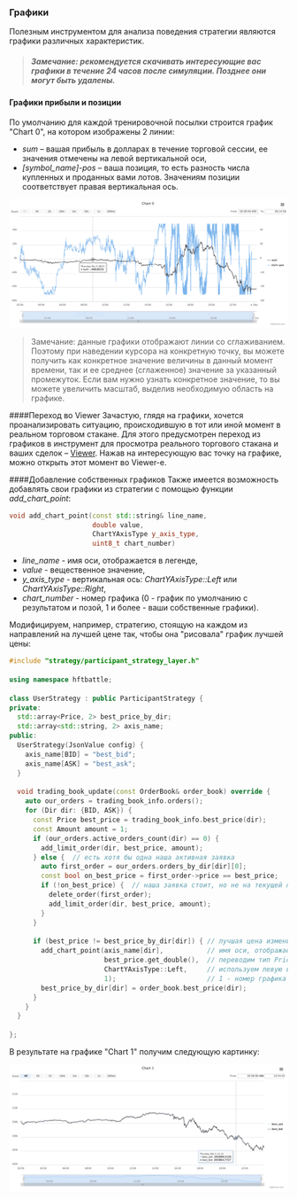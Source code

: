 ### Графики
Полезным инструментом для анализа поведения стратегии являются графики различных характеристик.

> ##### Замечание: рекомендуется скачивать интересующие вас графики в течение 24 часов после симуляции. Позднее они могут быть удалены. 

<a name="sum_and_pos_chart"></a>
#### Графики прибыли и позиции
По умолчанию для каждой тренировочной посылки строится график "Chart 0", на котором изображены 2 линии:
- *sum* – вашая прибыль в долларах в течение торговой сессии, ее значения отмечены на левой вертикальной оси,
- *[symbol_name]-pos* – ваша позиция, то есть разность числа купленных и проданных вами лотов. Значениям позиции соответствует правая вертикальная ось.



<p align="center">
<img src="../../img/base_chart.png" alt="График лучшей цены">
</p>

> Замечание: данные графики отображают линии со сглаживанием. Поэтому при наведении курсора на конкретную точку, вы можете получить как конкретное значение величины в данный момент времени, так и ее среднее (сглаженное) значение за указанный промежуток. Если вам нужно узнать конкретное значение, то вы можете увеличить масштаб, выделив необходимую область на графике.

<a name="links"></a>
####Переход во Viewer
Зачастую, глядя на графики, хочется проанализировать ситуацию, происходившую в тот или иной момент в реальном торговом стакане. Для этого предусмотрен переход из графиков в инструмент для просмотра реального торгового стакана и ваших сделок – [Viewer](viewer.md). Нажав на интересующую вас точку на графике, можно открыть этот момент во Viewer-е. 


<a name="custom"></a>
####Добавление собственных графиков
Также имеется возможность добавлять свои графики из стратегии с помощью функции *add_chart_point*:
```c++
void add_chart_point(const std::string& line_name, 
                     double value, 
                     ChartYAxisType y_axis_type, 
                     uint8_t chart_number)
```
- *line_name* - имя оси, отображается в легенде,
- *value* - вещественное значение,
- *y_axis_type* - вертикальная ось: *ChartYAxisType::Left* или *ChartYAxisType::Right*,
- *chart_number* - номер графика (0 - график по умолчанию с результатом и позой, 1 и более - ваши собственные графики).

Модифицируем, например, стратегию, стоящую на каждом из направлений на лучшей цене так, чтобы она "рисовала" график лучшей цены:
```c++
#include "strategy/participant_strategy_layer.h"

using namespace hftbattle;

class UserStrategy : public ParticipantStrategy {
private:
  std::array<Price, 2> best_price_by_dir;
  std::array<std::string, 2> axis_name;
public:
  UserStrategy(JsonValue config) {
    axis_name[BID] = "best_bid";
    axis_name[ASK] = "best_ask";
  }

  void trading_book_update(const OrderBook& order_book) override {
    auto our_orders = trading_book_info.orders();
    for (Dir dir: {BID, ASK}) {
      const Price best_price = trading_book_info.best_price(dir);
      const Amount amount = 1;
      if (our_orders.active_orders_count(dir) == 0) {
        add_limit_order(dir, best_price, amount);
      } else {  // есть хотя бы одна наша активная заявка
        auto first_order = our_orders.orders_by_dir[dir][0];
        const bool on_best_price = first_order->price == best_price;
        if (!on_best_price) {  // наша заявка стоит, но не на текущей лучшей цене
          delete_order(first_order);
          add_limit_order(dir, best_price, amount);
        }
      }
      
      if (best_price != best_price_by_dir[dir]) { // лучшая цена изменилась
        add_chart_point(axis_name[dir],           // имя оси, отображается в легенде
                        best_price.get_double(),  // переводим тип Price в double
                        ChartYAxisType::Left,     // используем левую вертикальную ось
                        1);                       // 1 - номер графика
        best_price_by_dir[dir] = order_book.best_price(dir);
      }
    }
  }
  
};
```

В результате на графике "Chart 1" получим следующую картинку:
<p align="center">
<img src="../../img/best_price_chart.png" alt="График лучшей цены">
</p>